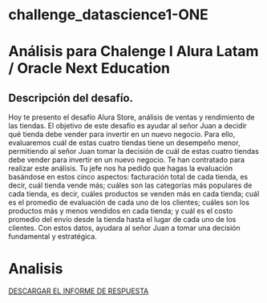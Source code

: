 # challenge_datascience1-ONE


# Análisis para Chalenge I Alura Latam / Oracle Next Education

## Descripción del desafío.

Hoy te presento el desafío Alura Store, análisis de ventas y rendimiento de las tiendas. El objetivo de este desafío es ayudar al señor Juan a decidir qué tienda debe vender para invertir en un nuevo negocio. Para ello, evaluaremos cuál de estas cuatro tiendas tiene un desempeño menor, permitiendo al señor Juan tomar la decisión de cuál de estas cuatro tiendas debe vender para invertir en un nuevo negocio.
Te han contratado para realizar este análisis. Tu jefe nos ha pedido que hagas la evaluación basándose en estos cinco aspectos: facturación total de cada tienda, es decir, cuál tienda vende más; cuáles son las categorías más populares de cada tienda, es decir, cuáles productos se venden más en cada tienda; cuál es el promedio de evaluación de cada uno de los clientes; cuáles son los productos más y menos vendidos en cada tienda; y cuál es el costo promedio del envío desde la tienda hasta el lugar de cada uno de los clientes.
Con estos datos, ayudara al señor Juan a tomar una decisión fundamental y estratégica.

# Analisis 
  
[DESCARGAR EL INFORME DE RESPUESTA](https://github.com/educhile1/challenge_datascience1-ONE/blob/main/Trabajo_Alura_ONE.pdf)
##
